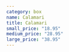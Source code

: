 ```yaml
---
category: box
name: Calamari
title: Calamari
small_price: "18.95"
medium_price: "28.95"
large_price: "38.95"
---
```

